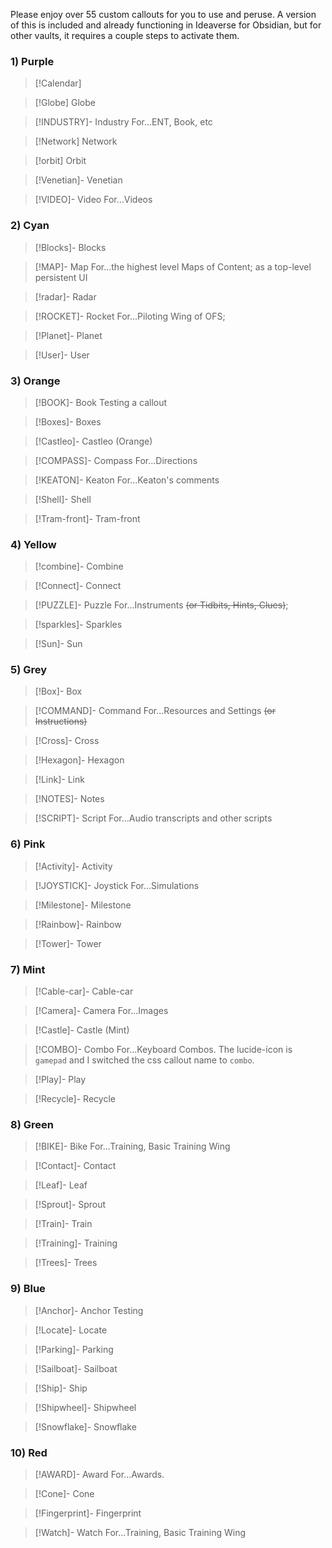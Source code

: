 Please enjoy over 55 custom callouts for you to use and peruse. A version of this is included and already functioning in Ideaverse for Obsidian, but for other vaults, it requires a couple steps to activate them.

### 1) Purple
>[!Calendar]

> [!Globe] Globe

> [!INDUSTRY]- Industry
> For...ENT, Book, etc

> [!Network] Network

> [!orbit] Orbit

> [!Venetian]- Venetian

> [!VIDEO]- Video
>  For...Videos


### 2) Cyan
> [!Blocks]- Blocks 

> [!MAP]- Map 
> For...the highest level Maps of Content; as a top-level persistent UI

> [!radar]- Radar 

> [!ROCKET]- Rocket 
> For...Piloting Wing of OFS; 

> [!Planet]- Planet 

> [!User]- User 

### 3) Orange
> [!BOOK]- Book 
> Testing a callout

> [!Boxes]- Boxes 

> [!Castleo]- Castleo (Orange)

> [!COMPASS]- Compass 
> For...Directions

> [!KEATON]- Keaton 
> For...Keaton's comments

> [!Shell]- Shell 

> [!Tram-front]- Tram-front 

### 4) Yellow
> [!combine]- Combine

> [!Connect]- Connect

> [!PUZZLE]- Puzzle
> For...Instruments ~~(or Tidbits, Hints, Clues)~~; 

> [!sparkles]- Sparkles

> [!Sun]- Sun

### 5) Grey
> [!Box]- Box

> [!COMMAND]- Command 
> For...Resources and Settings ~~(or Instructions)~~

> [!Cross]- Cross

> [!Hexagon]- Hexagon

> [!Link]- Link

> [!NOTES]- Notes

> [!SCRIPT]- Script
> For...Audio transcripts and other scripts

### 6) Pink
> [!Activity]- Activity

> [!JOYSTICK]- Joystick
>  For...Simulations

> [!Milestone]- Milestone

> [!Rainbow]- Rainbow

> [!Tower]- Tower

### 7) Mint
> [!Cable-car]- Cable-car

> [!Camera]- Camera 
> For...Images

> [!Castle]- Castle (Mint)

> [!COMBO]- Combo 
> For...Keyboard Combos.
> The lucide-icon is `gamepad` and I switched the css callout name to `combo`.

> [!Play]- Play

> [!Recycle]- Recycle

### 8) Green
> [!BIKE]- Bike 
> For...Training, Basic Training Wing

> [!Contact]- Contact

> [!Leaf]- Leaf

> [!Sprout]- Sprout

> [!Train]- Train

> [!Training]- Training 

> [!Trees]- Trees

### 9) Blue
> [!Anchor]- Anchor
> Testing

> [!Locate]- Locate

> [!Parking]- Parking

> [!Sailboat]- Sailboat

> [!Ship]- Ship

> [!Shipwheel]- Shipwheel

> [!Snowflake]- Snowflake

### 10) Red
> [!AWARD]- Award 
> For...Awards.

> [!Cone]- Cone

> [!Fingerprint]- Fingerprint

> [!Watch]- Watch 
> For...Training, Basic Training Wing
